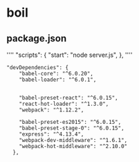 # boil

## package.json
''''
"scripts": {
  "start": "node server.js",
},
''''
````
"devDependencies": {
    "babel-core": "^6.0.20",
    "babel-loader": "^6.0.1",


    "babel-preset-react": "^6.0.15",
    "react-hot-loader": "^1.3.0",
    "webpack": "^1.12.2",

    "babel-preset-es2015": "^6.0.15",
    "babel-preset-stage-0": "^6.0.15",
    "express": "^4.13.4",
    "webpack-dev-middleware": "^1.6.1",
    "webpack-hot-middleware": "^2.10.0"
  },
  ````
